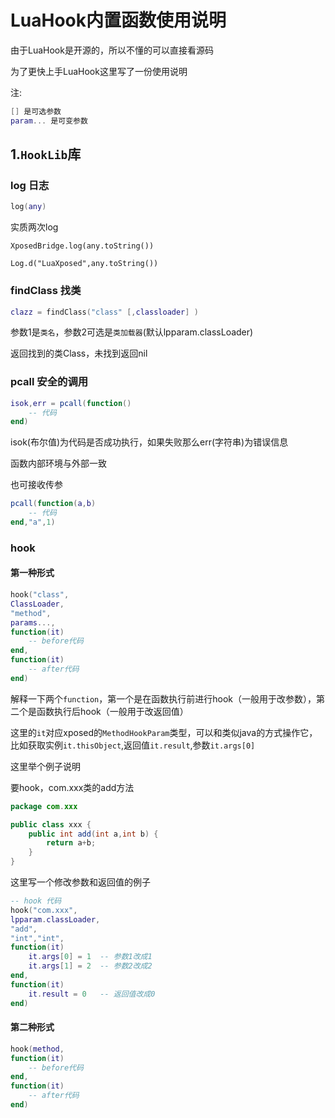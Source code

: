 # LuaHook内置函数使用说明

由于LuaHook是开源的，所以不懂的可以直接看源码

为了更快上手LuaHook这里写了一份使用说明


注:

```lua
[] 是可选参数
param... 是可变参数
```

## 1.`HookLib`库

### log 日志

```lua
log(any)
```

实质两次log

`XposedBridge.log(any.toString())`

`Log.d("LuaXposed",any.toString())`


### findClass 找类

```lua
clazz = findClass("class" [,classloader] )
```

参数1是`类名`，参数2可选是`类加载器`(默认lpparam.classLoader)

返回找到的类Class，未找到返回nil


### pcall 安全的调用

```lua
isok,err = pcall(function()
	-- 代码
end)
```

isok(布尔值)为代码是否成功执行，如果失败那么err(字符串)为错误信息

函数内部环境与外部一致

也可接收传参

```lua
pcall(function(a,b)
	-- 代码
end,"a",1)
```



### hook

#### 第一种形式

```lua
hook("class",
ClassLoader,
"method",
params...,
function(it)
	-- before代码
end,
function(it)
	-- after代码
end)
```

解释一下两个`function`，第一个是在函数执行前进行hook（一般用于改参数），第二个是函数执行后hook（一般用于改返回值）

这里的`it`对应xposed的`MethodHookParam`类型，可以和类似java的方式操作它，比如获取实例`it.thisObject`,返回值`it.result`,参数`it.args[0]`


这里举个例子说明

要hook，com.xxx类的add方法

```java
package com.xxx

public class xxx {
	public int add(int a,int b) {
		return a+b;
	}
}
```

这里写一个修改参数和返回值的例子

```lua
-- hook 代码
hook("com.xxx",
lpparam.classLoader,
"add",
"int","int",
function(it)
	it.args[0] = 1  -- 参数1改成1
	it.args[1] = 2	-- 参数2改成2
end,
function(it)
	it.result = 0	-- 返回值改成0
end)
```


#### 第二种形式


```lua
hook(method,
function(it)
	-- before代码
end,
function(it)
	-- after代码
end)
```

